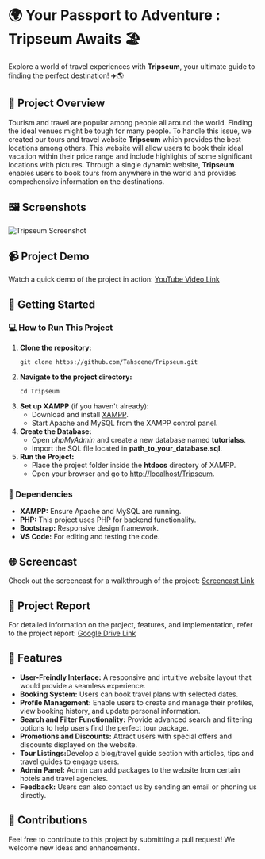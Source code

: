 <h1>🌍 Your Passport to Adventure :<strong> Tripseum Awaits</strong> 🏖️</h1>
<p>Explore a world of travel experiences with <strong>Tripseum</strong>, your ultimate guide to finding the perfect destination! ✈️🌎</p>
<h2> 📄 Project Overview</h2>

Tourism and travel are popular among people all around the world. Finding the
ideal venues might be tough for many people. To handle this issue, we 
created our tours and travel website **Tripseum** which provides the best locations
among others. This website will allow users to book their ideal vacation within
their price range and include highlights of some significant locations with
pictures. Through a single dynamic website, **Tripseum** enables users to book
tours from anywhere in the world and provides comprehensive information on
the destinations.

<h2> 🖼️ Screenshots</h2>
<img src="path_to_your_screenshot.png" alt="Tripseum Screenshot">

<h2>📹 Project Demo</h2>
<p>Watch a quick demo of the project in action:  
<a href="your_youtube_video_link">YouTube Video Link</a></p>

<h2>🚀 Getting Started</h2>

<h3>💻 How to Run This Project</h3>
<ol>
  <li><strong>Clone the repository:</strong>
    <pre><code>git clone https://github.com/Tahscene/Tripseum.git</code></pre>
  </li>
  <li><strong>Navigate to the project directory:</strong>
    <pre><code>cd Tripseum</code></pre>
  </li>
  <li><strong>Set up XAMPP</strong> (if you haven't already):
    <ul>
      <li>Download and install <a href="https://www.apachefriends.org/index.html">XAMPP</a>.</li>
      <li>Start Apache and MySQL from the XAMPP control panel.</li>
    </ul>
  </li>
  <li><strong>Create the Database:</strong>
    <ul>
      <li>Open <em>phpMyAdmin</em> and create a new database named <strong>tutorialss</strong>.</li>
      <li>Import the SQL file located in <strong>path_to_your_database.sql</strong>.</li>
    </ul>
  </li>
  <li><strong>Run the Project:</strong>
    <ul>
      <li>Place the project folder inside the <strong>htdocs</strong> directory of XAMPP.</li>
      <li>Open your browser and go to <a href="http://localhost/Tripseum">http://localhost/Tripseum</a>.</li>
    </ul>
  </li>
</ol>

<h3>🔧 Dependencies</h3>
<ul>
  <li><strong>XAMPP:</strong> Ensure Apache and MySQL are running.</li>
  <li><strong>PHP:</strong> This project uses PHP for backend functionality.</li>
  <li><strong>Bootstrap:</strong> Responsive design framework.</li>
  <li><strong>VS Code:</strong> For editing and testing the code.</li>
</ul>

<h2>🌐 Screencast</h2>
<p>Check out the screencast for a walkthrough of the project:  
<a href="your_screencast_link">Screencast Link</a></p>

<h2>📝 Project Report</h2>
<p>For detailed information on the project, features, and implementation, refer to the project report:  
<a href="your_google_drive_report_link">Google Drive Link</a></p>

<h2>🎨 Features</h2>
<ul>
  <li><strong>User-Freindly Interface:</strong> A responsive and intuitive website layout that would provide a seamless experience.</li>
  <li><strong>Booking System:</strong> Users can book travel plans with selected dates.</li>
  <li><strong>Profile Management:</strong> Enable users to create and manage their profiles, view booking history, and update personal information.</li>
  <li><strong>Search and Filter Functionality:</strong> Provide advanced search and filtering options to help users find the perfect tour package.</li>
  <li><strong>Promotions and Discounts:</strong> Attract users with special offers and discounts displayed on the website.</li>
  <li><strong>Tour Listings:</strong>Develop a blog/travel guide section with articles, tips and travel guides to engage users.</li>
  <li><strong>Admin Panel:</strong> Admin can add packages to the website from certain hotels and travel agencies.</li>
  <li><strong>Feedback:</strong> Users can also contact us by sending an email or phoning us directly.</li>
</ul>

<h2>🤝 Contributions</h2>
<p>Feel free to contribute to this project by submitting a pull request! We welcome new ideas and enhancements.</p>



